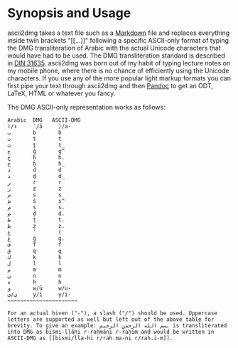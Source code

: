 Synopsis and Usage
==================

ascii2dmg takes a text file such as a [Markdown](http://daringfireball.net/projects/markdown/) file and replaces everything inside twin brackets "[[...]]" following a specific ASCII-only format of typing the DMG transliteration of Arabic with the actual Unicode characters that would have had to be used. The DMG transliteration standard is described in [DIN 31635](http://en.wikipedia.org/wiki/DIN_31635). ascii2dmg was born out of my habit of typing lecture notes on my mobile phone, where there is no chance of efficiently using the Unicode characters. If you use any of the more popular light markup formats you can first pipe your text through ascii2dmg and then [Pandoc](http://johnmacfarlane.net/pandoc/) to get an ODT, LaTeX, HTML or whatever you fancy.

The DMG ASCII-only representation works as follows:

~~~~~~~~~~~~~~~~~~~~~~~
Arabic  DMG   ASCII-DMG
ء/ا     ʾ/ā     )/a-
ب       b       b
ت       t       t
ث       ṯ       t_
ج       ǧ       g^
ح       ḥ       h.
خ       ḫ       h_
د       d       d
ذ       ḏ       d_
ر       r       r
ز       z       z
س       s       s
ش       š       s^
ص       ṣ       s.
ض       ḍ       d.
ط       ṭ       t.
ظ       ẓ       z.
ع       ʿ       (
غ       ġ       g.
ف       f       f
ق       q       q
ك       k       k
ل       l       l
م       m       m
ن       n       n
ه       h       h
و       w/ū     w/u-
ي/ى     y/ī     y/i-
~~~~~~~~~~~~~~~~~~~~~~

For an actual hiven ("-"), a slash ("/") should be used. Uppercase letters are supported as well but left out of the above table for brevity. To give an example: بسم الله الرحمن الرحيم is transliterated into DMG as bismi-llāhi r-raḥmāni r-raḥīm and would be written in ASCII-DMG as [[bismi/lla-hi r/rah.ma-ni r/rah.i-m]].
